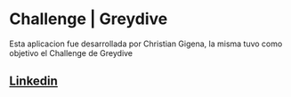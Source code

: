 # Challenge | Greydive
 
Esta aplicacion fue desarrollada por Christian Gigena, la misma tuvo como objetivo el Challenge de Greydive

## [Linkedin](https://www.linkedin.com/in/gigena-christian/)

